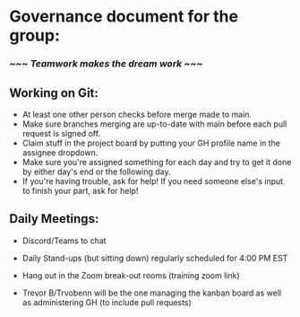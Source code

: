 # Governance document for the group:
### ~~~ _Teamwork makes the dream work_ ~~~

## Working on Git:

- At least one other person checks before merge made to main. 
- Make sure branches merging are up-to-date with main before each pull request is signed off. 
- Claim stuff in the project board by putting your GH profile name in the assignee dropdown.	
- Make sure you're assigned something for each day and try to get it done by either day's end or the following day.	
- If you're having trouble, ask for help! If you need someone else's input to finish your part, ask for help!


## Daily Meetings:

- Discord/Teams to chat 
- Daily Stand-ups (but sitting down) regularly scheduled for 4:00 PM EST 
- Hang out in the Zoom break-out rooms (training zoom link) 

- Trevor B/Trvobenn will be the one managing the kanban board as well as administering GH (to include pull requests)
